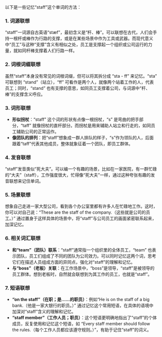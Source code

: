 以下是一些记忆“staff”这个单词的方法：

### 1. 词源联想
“staff”一词源自古英语“stæf”，最初含义是“杆、棒”。可以联想在古代，人们会手持一根杆或棒作为行路的支撑，或是在某些场景中作为工具或武器。而现代意义中“员工”与这种“支撑”含义有相似之处，员工是支撑起一个组织或公司运行的力量，就如同杆棒支撑着人们行路一样。

### 2. 词根词缀联想
虽然“staff”本身没有常见的词根词缀，但可以将其拆分成 “sta - ff” 来记忆。“sta” 可联想到 “stand”（站立），“ff” 可看作是两个人，就像两个站着工作的人，代表员工；同时，“stand” 也有支撑的意思，如同员工支撑着公司，与词源中“杆、棒”的支撑含义呼应。

### 3. 词形联想
 - **形似拐杖**：“staff” 这个词的形状有点像一根拐杖，“s” 是弯曲的把手部分，“taff” 就像拐杖的直杆部分。而拐杖是用来辅助人站立和行走的，如同员工辅助公司的正常运作。
 - **像团队的排列**：把“staff”想象成一群人排队的样子，“s”作为领队的人，后面跟着“taff”代表其他成员，整体就象征着一个团队，即员工群体。

### 4. 发音联想
“staff”发音类似“死大夫”。可以编一个有趣的场景，比如在一家医院，有一群忙碌的“大夫”（staff），工作强度很大，忙得像“死大夫”一样，通过这种夸张有趣的发音联想来记住单词。

### 5. 场景联想
想象自己走进一家大型公司，看到各个办公室里都有许多人在忙碌地工作。这时，你可以对自己说：“These are the staff of the company.（这些就是公司的员工。）” 通过置身于这样具体的场景中，将“staff”与公司员工的画面紧密联系起来，加深记忆。

### 6. 相关词汇联想
 - **和“team”（团队）联系**：“staff”通常指一个组织里的全体员工，“team” 也表示团队，员工们组成了不同的团队为公司效力。可以同时记忆这两个词，思考它们在描述人员组成方面的异同点，强化对“staff”的理解和记忆。
 - **与“boss”（老板）关联**：在工作场景中，“boss”是领导，“staff”是被领导的员工群体。想到老板时，自然就会联想到为其工作的员工，也就是“staff”。

### 7. 短语联想
 - **“on the staff”（在职；是……的职员）**：例如“He is on the staff of a big bank.（他是一家大银行的职员。）” 通过记忆这个常用短语，在具体的语境中加深对“staff”含义的理解和记忆。
 - **“staff member”（工作人员；职员）**：这个短语更明确地指出了“staff”的个体成员，反复使用和记忆这个短语，如 “Every staff member should follow the rules.（每个工作人员都应该遵守规则。）”，有助于记住“staff”的词义。 